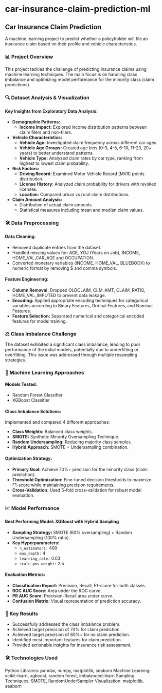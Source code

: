 # car-insurance-claim-prediction-ml

## Car Insurance Claim Prediction
A machine learning project to predict whether a policyholder will file an insurance claim based on their profile and vehicle characteristics.

### 📊 Project Overview
This project tackles the challenge of predicting insurance claims using machine learning techniques. The main focus is on handling class imbalance and optimizing model performance for the minority class (claim predictions).

### 🔍 Dataset Analysis & Visualization
#### Key Insights from Exploratory Data Analysis:
- **Demographic Patterns:**
  - **Income Impact:** Explored income distribution patterns between claim filers and non-filers.
- **Vehicle Characteristics:**
  - **Vehicle Age:** Investigated claim frequency across different car ages.
  - **Vehicle Age Groups:** Created age bins (0-3, 4-5, 6-10, 11-20, 20+ years) to better understand patterns.
  - **Vehicle Type:** Analyzed claim rates by car type, ranking from highest to lowest claim probability.
- **Risk Factors:**
  - **Driving Record:** Examined Motor Vehicle Record (MVR) points distribution.
  - **License History:** Analyzed claim probability for drivers with revoked licenses.
  - **Location:** Compared urban vs rural claim distributions.
- **Claim Amount Analysis:**
  - Distribution of actual claim amounts.
  - Statistical measures including mean and median claim values.

### 🛠️ Data Preprocessing
#### Data Cleaning:
- Removed duplicate entries from the dataset.
- Handled missing values for: AGE, YOJ (Years on Job), INCOME, HOME_VAL,CAR_AGE and OCCUPATION.
- Converted monetary variables (INCOME, HOME_VAL, BLUEBOOK) to numeric format by removing $ and comma symbols.

#### Feature Engineering:
- **Column Removal:** Dropped OLDCLAIM, CLM_AMT, CLAIM_RATIO, HOME_VAL_IMPUTED to prevent data leakage.
- **Encoding:** Applied appropriate encoding techniques for categorical variables according to Binary Features, Ordinal Features, and Nominal Features.
- **Feature Selection:** Separated numerical and categorical encoded features for model training.

### ⚖️ Class Imbalance Challenge
The dataset exhibited a significant class imbalance, leading to poor performance of the initial models, potentially due to underfitting or overfitting. This issue was addressed through multiple resampling strategies.

### 🤖 Machine Learning Approaches
#### Models Tested:
- Random Forest Classifier
- XGBoost Classifier

#### Class Imbalance Solutions:
Implemented and compared 4 different approaches:
- **Class Weights:** Balanced class weights.
- **SMOTE:** Synthetic Minority Oversampling Technique.
- **Random Undersampling:** Reducing majority class samples.
- **Hybrid Approach:** SMOTE + Undersampling combination.

#### Optimization Strategy:
- **Primary Goal:** Achieve 70%+ precision for the minority class (claim prediction).
- **Threshold Optimization:** Fine-tuned decision thresholds to maximize F1-score while maintaining precision requirements.
- **Cross-Validation:** Used 5-fold cross-validation for robust model evaluation.

### 📈 Model Performance
#### Best Performing Model: XGBoost with Hybrid Sampling
- **Sampling Strategy:** SMOTE (60% oversampling) + Random Undersampling (100% ratio).
- **Key Hyperparameters:**
  - `n_estimators:` 400
  - `max_depth:` 4
  - `learning_rate:` 0.03
  - `scale_pos_weight:` 2.5

#### Evaluation Metrics:
- **Classification Report:** Precision, Recall, F1-score for both classes.
- **ROC AUC Score:** Area under the ROC curve.
- **PR AUC Score:** Precision-Recall area under curve.
- **Confusion Matrix:** Visual representation of prediction accuracy.

### 🎯 Key Results
- Successfully addressed the class imbalance problem.
- Achieved target precision of 70% for claim prediction.
- Achieved target precision of 80%+ for no claim prediction.
- Identified most important features for claim prediction.
- Provided actionable insights for insurance risk assessment.
### 🛠️ Technologies Used

Python Libraries: pandas, numpy, matplotlib, seaborn
Machine Learning: scikit-learn, xgboost, random forest, imbalanced-learn
Sampling Techniques: SMOTE, RandomUnderSampler
Visualization: matplotlib, seaborn
